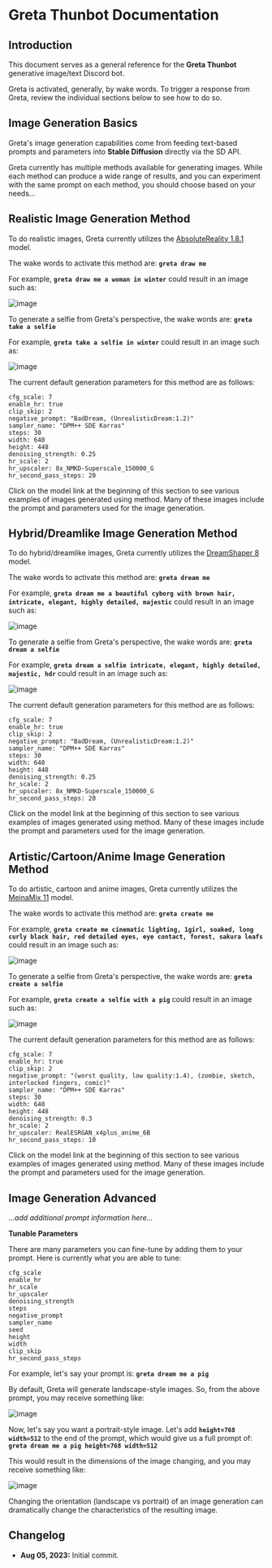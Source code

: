 # Greta Thunbot Documentation

## Introduction
This document serves as a general reference for the **Greta Thunbot** generative image/text Discord bot.

Greta is activated, generally, by wake words. To trigger a response from Greta, review the individual sections below to see how to do so. 

## Image Generation Basics

Greta's image generation capabilities come from feeding text-based prompts and parameters into **Stable Diffusion** directly via the SD API.

Greta currently has multiple methods available for generating images. While each method can produce a wide range of results, and you can experiment with the same prompt on each method, you should choose based on your needs...

## Realistic Image Generation Method

To do realistic images, Greta currently utilizes the [AbsoluteReality 1.8.1](https://civitai.com/models/81458?modelVersionId=108576) model.

The wake words to activate this method are: **`greta draw me`**

For example, **`greta draw me a woman in winter`** could result in an image such as:

![image](https://github.com/xydreen/greta-thunbot/blob/64fe59b30d2077e034af37b9663f0b0f33d69608/images/realistic.main.half.png)

To generate a selfie from Greta's perspective, the wake words are: **`greta take a selfie`**

For example, **`greta take a selfie in winter`** could result in an image such as:

![image](https://github.com/xydreen/greta-thunbot/blob/64fe59b30d2077e034af37b9663f0b0f33d69608/images/realistic.selfie.half.png)

The current default generation parameters for this method are as follows:

    cfg_scale: 7
    enable_hr: true
    clip_skip: 2
    negative_prompt: "BadDream, (UnrealisticDream:1.2)"
    sampler_name: "DPM++ SDE Karras"
    steps: 30
    width: 640
    height: 448
    denoising_strength: 0.25
    hr_scale: 2
    hr_upscaler: 8x_NMKD-Superscale_150000_G
    hr_second_pass_steps: 20

Click on the model link at the beginning of this section to see various examples of images generated using method. Many of these images include the prompt and parameters used for the image generation.

## Hybrid/Dreamlike Image Generation Method

To do hybrid/dreamlike images, Greta currently utilizes the [DreamShaper 8](https://civitai.com/models/4384?modelVersionId=128713) model.

The wake words to activate this method are: **`greta dream me`**

For example, **`greta dream me a beautiful cyborg with brown hair, intricate, elegant, highly detailed, majestic`** could result in an image such as:

![image](https://github.com/xydreen/greta-thunbot/blob/89ab296e7c59455499af19cd1c93e674b6668d27/images/dream.main.half.png)

To generate a selfie from Greta's perspective, the wake words are: **`greta dream a selfie`**

For example, **`greta dream a selfie intricate, elegant, highly detailed, majestic, hdr`** could result in an image such as:

![image](https://github.com/xydreen/greta-thunbot/blob/89ab296e7c59455499af19cd1c93e674b6668d27/images/dream.selfie.half.png)

The current default generation parameters for this method are as follows:

    cfg_scale: 7
    enable_hr: true
    clip_skip: 2
    negative_prompt: "BadDream, (UnrealisticDream:1.2)"
    sampler_name: "DPM++ SDE Karras"
    steps: 30
    width: 640
    height: 448
    denoising_strength: 0.25
    hr_scale: 2
    hr_upscaler: 8x_NMKD-Superscale_150000_G
    hr_second_pass_steps: 20

Click on the model link at the beginning of this section to see various examples of images generated using method. Many of these images include the prompt and parameters used for the image generation.

## Artistic/Cartoon/Anime Image Generation Method

To do artistic, cartoon and anime images, Greta currently utilizes the [MeinaMix 11](https://civitai.com/models/7240/meinamix) model.

The wake words to activate this method are: **`greta create me`**

For example, **`greta create me cinematic lighting, 1girl, soaked, long curly black hair, red detailed eyes, eye contact, forest, sakura leafs`** could result in an image such as:

![image](https://github.com/xydreen/greta-thunbot/blob/3e76352d140e8f620a8dc2d6b5adbc783711beea/images/art.main.half.png)

To generate a selfie from Greta's perspective, the wake words are: **`greta create a selfie`**

For example, **`greta create a selfie with a pig`** could result in an image such as:

![image](https://github.com/xydreen/greta-thunbot/blob/3e76352d140e8f620a8dc2d6b5adbc783711beea/images/art.selfie.half.png)

The current default generation parameters for this method are as follows:

    cfg_scale: 7
    enable_hr: true
    clip_skip: 2
    negative_prompt: "(worst quality, low quality:1.4), (zombie, sketch, interlocked fingers, comic)"
    sampler_name: "DPM++ SDE Karras"
    steps: 30
    width: 640
    height: 448
    denoising_strength: 0.3
    hr_scale: 2
    hr_upscaler: RealESRGAN_x4plus_anime_6B
    hr_second_pass_steps: 10

Click on the model link at the beginning of this section to see various examples of images generated using method. Many of these images include the prompt and parameters used for the image generation.

## Image Generation Advanced

*...add additional prompt information here...*

**Tunable Parameters**

There are many parameters you can fine-tune by adding them to your prompt. Here is currently what you are able to tune:

    cfg_scale
    enable_hr
    hr_scale
    hr_upscaler
    denoising_strength
    steps
    negative_prompt
    sampler_name
    seed
    height
    width
    clip_skip
    hr_second_pass_steps

For example, let's say your prompt is: **`greta dream me a pig`**

By default, Greta will generate landscape-style images. So, from the above prompt, you may receive something like:

![image](https://github.com/xydreen/greta-thunbot/blob/d03fc8a64a09ca41ce9da9f02d1f38678e345512/images/param.landscape.half.png)

Now, let's say you want a portrait-style image. Let's add **`height=768 width=512`** to the end of the prompt, which would give us a full prompt of: **`greta dream me a pig height=768 width=512`**

This would result in the dimensions of the image changing, and you may receive something like:

![image](https://github.com/xydreen/greta-thunbot/blob/2213cad35695c67d8834ebf71a8e0fb91a053934/images/param.portrait2.half.png)

Changing the orientation (landscape vs portrait) of an image generation can dramatically change the characteristics of the resulting image.

## Changelog

 - **Aug 05, 2023:** Initial commit.
